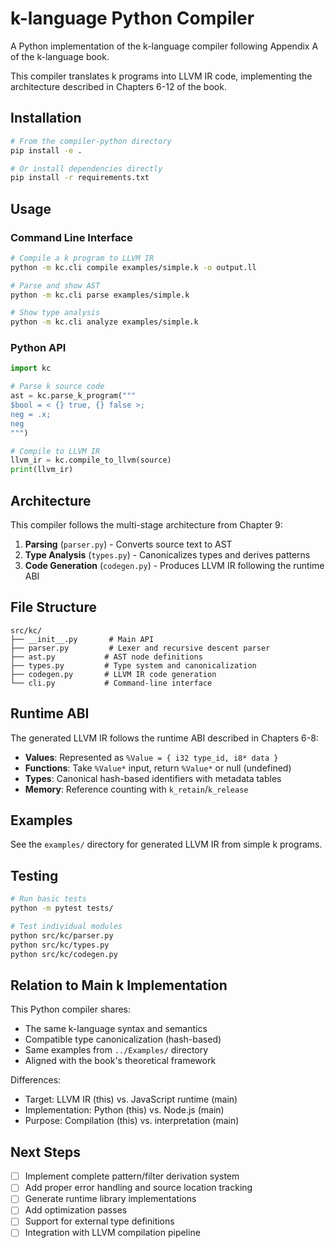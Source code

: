 # k-language Python Compiler

A Python implementation of the k-language compiler following Appendix A of the k-language book.

This compiler translates k programs into LLVM IR code, implementing the architecture described in Chapters 6-12 of the book.

## Installation

```bash
# From the compiler-python directory
pip install -e .

# Or install dependencies directly
pip install -r requirements.txt
```

## Usage

### Command Line Interface

```bash
# Compile a k program to LLVM IR
python -m kc.cli compile examples/simple.k -o output.ll

# Parse and show AST
python -m kc.cli parse examples/simple.k

# Show type analysis
python -m kc.cli analyze examples/simple.k
```

### Python API

```python
import kc

# Parse k source code
ast = kc.parse_k_program("""
$bool = < {} true, {} false >;
neg = .x;
neg
""")

# Compile to LLVM IR
llvm_ir = kc.compile_to_llvm(source)
print(llvm_ir)
```

## Architecture

This compiler follows the multi-stage architecture from Chapter 9:

1. **Parsing** (`parser.py`) - Converts source text to AST
2. **Type Analysis** (`types.py`) - Canonicalizes types and derives patterns
3. **Code Generation** (`codegen.py`) - Produces LLVM IR following the runtime ABI

## File Structure

```
src/kc/
├── __init__.py       # Main API
├── parser.py         # Lexer and recursive descent parser
├── ast.py           # AST node definitions
├── types.py         # Type system and canonicalization
├── codegen.py       # LLVM IR code generation
└── cli.py           # Command-line interface
```

## Runtime ABI

The generated LLVM IR follows the runtime ABI described in Chapters 6-8:

- **Values**: Represented as `%Value = { i32 type_id, i8* data }`
- **Functions**: Take `%Value*` input, return `%Value*` or null (undefined)
- **Types**: Canonical hash-based identifiers with metadata tables
- **Memory**: Reference counting with `k_retain`/`k_release`

## Examples

See the `examples/` directory for generated LLVM IR from simple k programs.

## Testing

```bash
# Run basic tests
python -m pytest tests/

# Test individual modules
python src/kc/parser.py
python src/kc/types.py
python src/kc/codegen.py
```

## Relation to Main k Implementation

This Python compiler shares:
- The same k-language syntax and semantics
- Compatible type canonicalization (hash-based)
- Same examples from `../Examples/` directory
- Aligned with the book's theoretical framework

Differences:
- Target: LLVM IR (this) vs. JavaScript runtime (main)
- Implementation: Python (this) vs. Node.js (main)  
- Purpose: Compilation (this) vs. interpretation (main)

## Next Steps

- [ ] Implement complete pattern/filter derivation system
- [ ] Add proper error handling and source location tracking
- [ ] Generate runtime library implementations
- [ ] Add optimization passes
- [ ] Support for external type definitions
- [ ] Integration with LLVM compilation pipeline